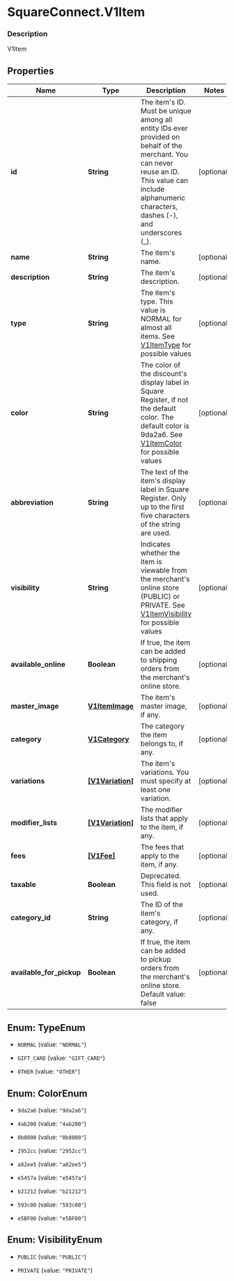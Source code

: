# SquareConnect.V1Item

### Description

V1Item

## Properties
Name | Type | Description | Notes
------------ | ------------- | ------------- | -------------
**id** | **String** | The item&#39;s ID. Must be unique among all entity IDs ever provided on behalf of the merchant. You can never reuse an ID. This value can include alphanumeric characters, dashes (-), and underscores (_). | [optional] 
**name** | **String** | The item&#39;s name. | [optional] 
**description** | **String** | The item&#39;s description. | [optional] 
**type** | **String** | The item&#39;s type. This value is NORMAL for almost all items. See [V1ItemType](#type-v1itemtype) for possible values | [optional] 
**color** | **String** | The color of the discount&#39;s display label in Square Register, if not the default color. The default color is 9da2a6. See [V1ItemColor](#type-v1itemcolor) for possible values | [optional] 
**abbreviation** | **String** | The text of the item&#39;s display label in Square Register. Only up to the first five characters of the string are used. | [optional] 
**visibility** | **String** | Indicates whether the item is viewable from the merchant&#39;s online store (PUBLIC) or PRIVATE. See [V1ItemVisibility](#type-v1itemvisibility) for possible values | [optional] 
**available_online** | **Boolean** | If true, the item can be added to shipping orders from the merchant&#39;s online store. | [optional] 
**master_image** | [**V1ItemImage**](V1ItemImage.md) | The item&#39;s master image, if any. | [optional] 
**category** | [**V1Category**](V1Category.md) | The category the item belongs to, if any. | [optional] 
**variations** | [**[V1Variation]**](V1Variation.md) | The item&#39;s variations. You must specify at least one variation. | [optional] 
**modifier_lists** | [**[V1Variation]**](V1Variation.md) | The modifier lists that apply to the item, if any. | [optional] 
**fees** | [**[V1Fee]**](V1Fee.md) | The fees that apply to the item, if any. | [optional] 
**taxable** | **Boolean** | Deprecated. This field is not used. | [optional] 
**category_id** | **String** | The ID of the item&#39;s category, if any. | [optional] 
**available_for_pickup** | **Boolean** | If true, the item can be added to pickup orders from the merchant&#39;s online store. Default value: false | [optional] 


<a name="TypeEnum"></a>
## Enum: TypeEnum


* `NORMAL` (value: `"NORMAL"`)

* `GIFT_CARD` (value: `"GIFT_CARD"`)

* `OTHER` (value: `"OTHER"`)




<a name="ColorEnum"></a>
## Enum: ColorEnum


* `9da2a6` (value: `"9da2a6"`)

* `4ab200` (value: `"4ab200"`)

* `0b8000` (value: `"0b8000"`)

* `2952cc` (value: `"2952cc"`)

* `a82ee5` (value: `"a82ee5"`)

* `e5457a` (value: `"e5457a"`)

* `b21212` (value: `"b21212"`)

* `593c00` (value: `"593c00"`)

* `e5BF00` (value: `"e5BF00"`)




<a name="VisibilityEnum"></a>
## Enum: VisibilityEnum


* `PUBLIC` (value: `"PUBLIC"`)

* `PRIVATE` (value: `"PRIVATE"`)




